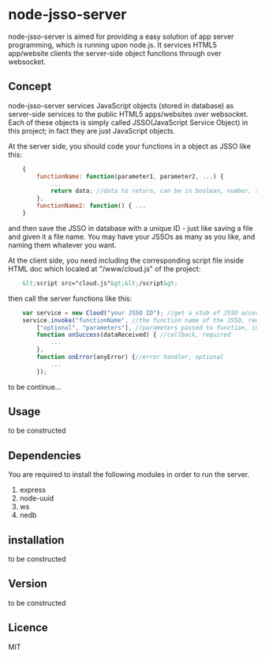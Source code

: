 # node-jsso-server

node-jsso-server is aimed for providing a easy solution of app server programming, which is running upon node.js. It services HTML5 app/website clients the server-side object functions through over websocket.

## Concept
node-jsso-server services JavaScript objects (stored in database) as server-side services to the public HTML5 apps/websites over websocket. Each of these objects is simply called JSSO(JavaScript Service Object) in this project; in fact they are just JavaScript objects.

At the server side, you should code your functions in a object as JSSO like this:
```JavaScript
	{
		functionName: function(parameter1, parameter2, ...) {
			...
			return data; //data to return, can be in boolean, number, string, array or object format
		},
		functionName2: function() { ...
	}
```
and then save the JSSO in database with a unique ID - just like saving a file and given it a file name.
You may have your JSSOs as many as you like, and naming them whatever you want.

At the client side, you need including the corresponding script file inside HTML doc which localed at "/www/cloud.js" of the project: 
```HTML
	&lt;script src="cloud.js"&gt;&lt;/script&gt;
```
then call the server functions like this:
```JavaScript
	var service = new Cloud("your JSSO ID"); //get a stub of JSSO according to given ID
	service.invoke("functionName", //the function name of the JSSO, required
		["optional", "parameters"], //parameters passed to function, in array form, optional
		function onSuccess(dataReceived) { //callback, required
			...
		}, 
		function onError(anyError) {//error handler, optional
			...
		});
```

to be continue...

## Usage

to be constructed

## Dependencies
You are required to install the following modules in order to run the server.
1. express
2. node-uuid
3. ws
4. nedb

## installation
to be constructed

## Version
to be constructed

## Licence
MIT
